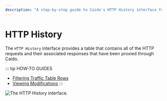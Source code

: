 ```yaml
---
description: "A step-by-step guide to Caido's HTTP History interface for viewing and analyzing all proxied HTTP requests and responses."
---
```


# HTTP History

The `HTTP History` interface provides a table that contains all of the HTTP requests and their associated responses that have been proxied through Caido.

::: tip HOW-TO GUIDES

- [Filtering Traffic Table Rows](/guides/http_history_filtering.md)
- [Viewing Modifications](/guides/http_history_modifications.md)
:::

<img alt="The HTTP History interface." src="/_images/http_history_interface.png" center>
